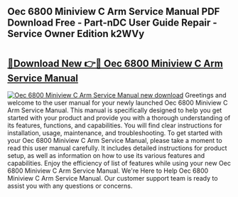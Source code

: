 ## Oec 6800 Miniview C Arm Service Manual PDF Download Free - Part-nDC User Guide Repair - Service Owner Edition k2WVy

# <h2><a href="http://bc57170.oget.top/?id=Oec+6800+Miniview+C+Arm+Service+Manual">🔗Download New 👉🔴 Oec 6800 Miniview C Arm Service Manual</a></h2>

[![Oec 6800 Miniview C Arm Service Manual new download](https://i.imgur.com/5g1atiW.png)](http://bc57170.oget.top/?id=Oec+6800+Miniview+C+Arm+Service+Manual)
Greetings and welcome to the user manual for your newly launched Oec 6800 Miniview C Arm Service Manual. This manual is specifically designed to help you get started with your product and provide you with a thorough understanding of its features, functions, and capabilities. You will find clear instructions for installation, usage, maintenance, and troubleshooting. To get started with your Oec 6800 Miniview C Arm Service Manual, please take a moment to read this user manual carefully. It includes detailed instructions for product setup, as well as information on how to use its various features and capabilities. Enjoy the efficiency of list of features while using your new Oec 6800 Miniview C Arm Service Manual. We're Here to Help Oec 6800 Miniview C Arm Service Manual. Our customer support team is ready to assist you with any questions or concerns.
